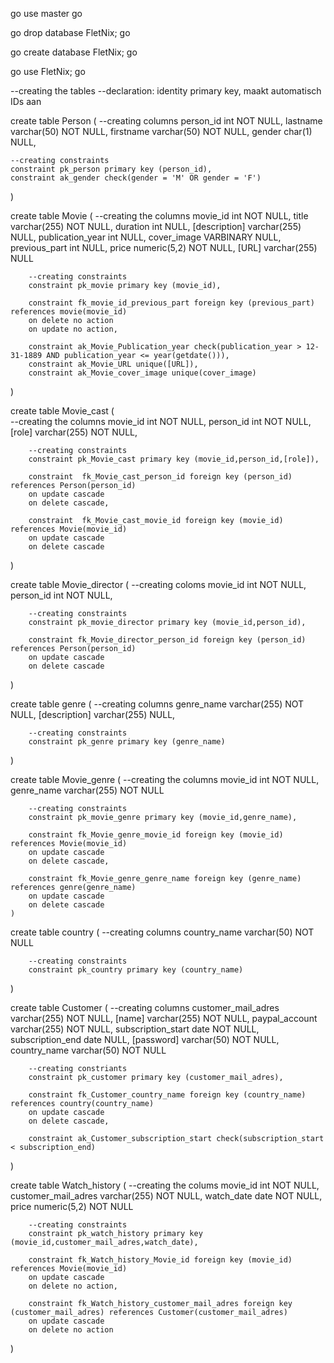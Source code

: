 
go
use master
go

go
drop database FletNix;
go

go
create database FletNix;
go

go
use FletNix;
go


--creating the tables
--declaration: identity primary key, maakt automatisch IDs aan 

create table Person
(
--creating columns
	person_id int NOT NULL,
	lastname varchar(50) NOT NULL,
	firstname varchar(50) NOT NULL,
	gender char(1) NULL,
	
	--creating constraints
	constraint pk_person primary key (person_id),
	constraint ak_gender check(gender = 'M' OR gender = 'F')

)

create table Movie
(
	--creating the columns
	movie_id int NOT NULL,
	title varchar(255) NOT NULL,
	duration int NULL,
	[description] varchar(255) NULL, 
	publication_year int NULL,
	cover_image VARBINARY NULL,
	previous_part int NULL,
	price numeric(5,2) NOT NULL,
	[URL] varchar(255) NULL
		
		--creating constraints
		constraint pk_movie primary key (movie_id),

		constraint fk_movie_id_previous_part foreign key (previous_part) references movie(movie_id)
		on delete no action
		on update no action, 

		constraint ak_Movie_Publication_year check(publication_year > 12-31-1889 AND publication_year <= year(getdate())),
		constraint ak_Movie_URL unique([URL]),
		constraint ak_Movie_cover_image unique(cover_image)
)

create table Movie_cast
(	
	--creating the columns
	movie_id int NOT NULL,
	person_id int NOT NULL,
	[role] varchar(255) NOT NULL,

		--creating constraints
		constraint pk_Movie_cast primary key (movie_id,person_id,[role]),

		constraint 	fk_Movie_cast_person_id foreign key (person_id) references Person(person_id)
		on update cascade
		on delete cascade,
		
		constraint	fk_Movie_cast_movie_id foreign key (movie_id) references Movie(movie_id)
		on update cascade
		on delete cascade

) 

create table Movie_director
(
	--creating coloms
	movie_id int NOT NULL,
	person_id int NOT NULL,

		--creating constraints
		constraint pk_movie_director primary key (movie_id,person_id),

		constraint fk_Movie_director_person_id foreign key (person_id)  references Person(person_id)
		on update cascade
		on delete cascade

)

create table genre
(
	--creating columns
	genre_name varchar(255) NOT NULL,
	[description] varchar(255) NULL, 

		--creating constraints
		constraint pk_genre primary key (genre_name)
)

create table Movie_genre
(
	--creating the columns
	movie_id int NOT NULL, 
	genre_name varchar(255) NOT NULL

		--creating constraints
		constraint pk_movie_genre primary key (movie_id,genre_name),

		constraint fk_Movie_genre_movie_id foreign key (movie_id) references Movie(movie_id)
		on update cascade
		on delete cascade,
		
		constraint fk_Movie_genre_genre_name foreign key (genre_name) references genre(genre_name)
		on update cascade
		on delete cascade
	)

create table country
(
	--creating columns
	country_name varchar(50) NOT NULL

		--creating constraints
		constraint pk_country primary key (country_name) 
)

create table Customer 
(
	--creating columns
	customer_mail_adres varchar(255) NOT NULL,
	[name] varchar(255) NOT NULL,
	paypal_account varchar(255) NOT NULL,
	subscription_start date NOT NULL,
	subscription_end date NULL,
	[password] varchar(50) NOT NULL,
	country_name varchar(50) NOT NULL 

		--creating constriants
		constraint pk_customer primary key (customer_mail_adres),

		constraint fk_Customer_country_name foreign key (country_name) references country(country_name)
		on update cascade
		on delete cascade,

		constraint ak_Customer_subscription_start check(subscription_start < subscription_end)
)

create table Watch_history
(
	--creating the colums
	movie_id int NOT NULL,
	customer_mail_adres varchar(255)  NOT NULL,
	watch_date date NOT NULL,
	price numeric(5,2) NOT NULL 

		--creating constraints
		constraint pk_watch_history primary key (movie_id,customer_mail_adres,watch_date),

		constraint fk_Watch_history_Movie_id foreign key (movie_id) references Movie(movie_id)
		on update cascade
		on delete no action,
		
		constraint fk_Watch_history_customer_mail_adres foreign key (customer_mail_adres) references Customer(customer_mail_adres)
		on update cascade
		on delete no action
		
)

